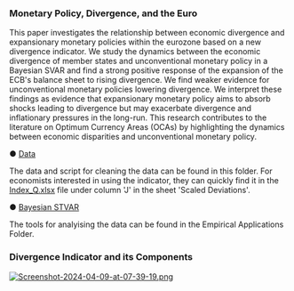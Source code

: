 ### Monetary Policy, Divergence, and the Euro

This paper investigates the relationship between economic divergence and expansionary monetary policies within the eurozone based on a new divergence indicator. We study the dynamics between the economic divergence of member states and unconventional monetary policy in a Bayesian SVAR and find a strong positive response of the expansion of the ECB's balance sheet to rising divergence. We find weaker evidence for unconventional monetary policies lowering divergence. We interpret these findings as evidence that expansionary monetary policy aims to absorb shocks leading to divergence but may exacerbate divergence and inflationary pressures in the long-run. This research contributes to the literature on Optimum Currency Areas (OCAs) by highlighting the dynamics between economic disparities and unconventional monetary policy.

● [Data](https://github.com/Moritz-Pfeifer/Divergence-Indicator/tree/main/Data) 

The data and script for cleaning the data can be found in this folder. For economists interested in using the indicator, they can quickly find it in the [Index_Q.xlsx](https://github.com/Moritz-Pfeifer/Divergence-Indicator/blob/main/Data/Index_Q.xlsx) file under column 'J' in the sheet 'Scaled Deviations'. 

● [Bayesian STVAR](https://github.com/Moritz-Pfeifer/Divergence-Indicator/blob/main/Empirical_Application_Divergence)

The tools for analyising the data can be found in the Empirical Applications Folder. 

### Divergence Indicator and its Components
[![Screenshot-2024-04-09-at-07-39-19.png](https://i.postimg.cc/Bbcj0kxX/Screenshot-2024-04-09-at-07-39-19.png)](https://postimg.cc/jn2x683b)
